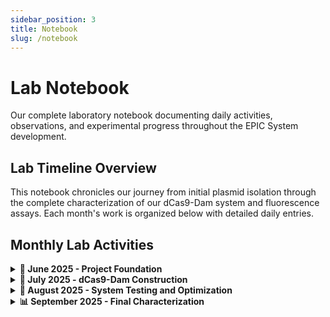 ```yaml
---
sidebar_position: 3
title: Notebook
slug: /notebook
---
```


# Lab Notebook

Our complete laboratory notebook documenting daily activities, observations, and experimental progress throughout the EPIC System development.

## Lab Timeline Overview

This notebook chronicles our journey from initial plasmid isolation through the complete characterization of our dCas9-Dam system and fluorescence assays. Each month's work is organized below with detailed daily entries.

## Monthly Lab Activities

<details style={{backgroundColor: '#f0f8f0', border: '1px solid #d4edda', borderRadius: '8px', marginBottom: '1rem', overflow: 'hidden'}}>
<summary style={{backgroundColor: '#28a745', color: 'white', padding: '12px 16px', margin: '0', cursor: 'pointer', fontWeight: 'bold', borderRadius: '8px 8px 0 0', transition: 'background-color 0.3s ease'}}><strong>📅 June 2025 - Project Foundation</strong></summary>

<div style={{padding: '16px', backgroundColor: 'white'}}>

### June 9th (Monday) - Primary Isolation and Purification of pdCas9 plasmid

**Culturing of cells with pdCas9**
- Stab culture (Shipped from Addgene) having the pdCas9 streaked on agar plates 
- Incubated the streaked plates at 37℃ (~16 hrs)

### June 10th (Tuesday) - Primary Isolation and Purification of pdCas9 plasmid

**Culturing of cells with pdCas9**
- Liquid culture supplemented with Chloramphenicol incubated at 37℃ at 180 rpm for 16 hours

### June 11th (Wednesday) - Primary Isolation and Purification of pdCas9 plasmid

**Isolation and purification of pdCas9 from the liquid culture:**
- Miniprep using MN kit (low-copy plasmid protocol)
- Checked the concentration and purity of the purified pdCas9 plasmid in Nanodrop (~220 ng/ul)

**Gel electrophoresis confirmation:**
- 1% agarose, 45 min at 100V
- Observed a diffused band near the 10kb band on the ladder. (Our plasmid is 9.3kb)

**Cloning of gRNA target sequence into the dCas9 Plasmid**
- Annealing of oligonucleotides

### June 13th (Friday) - Cloning of gRNA target sequence into the dCas9 Plasmid

**Digestion of pdCas9 plasmid with BsaI**
- The enzyme available had expired in 2011
- 20 Units enzyme, 1ug plasmid in 20uL reaction volume incubated for 16 hours

### June 15th (Sunday) - Cloning of gRNA target sequence into the dCas9 Plasmid

**Purification of the linearized plasmid from the reaction mixture**
- (Removal of salts, enzymes and small DNA fragments)
- Used the MN PCR clean-up kit for spin column purification
- (NucleoSpin Column; silica membrane column for binding to DNA and collection tube)
- Checked the concentration and purity of the linearized plasmid in Nanodrop: 5 ng/uL
- The conc of the DNA obtained was very low and not satisfactory to proceed further

**Repeat Isolation and Purification of pdCas9 Plasmid**
- Transformation of competent cells with pdCas9
- XL1Blue cells by Heat shock Method
- Transformed cells spread on agar plates with Chloramphenicol and Tetracycline antibiotics

### June 16th (Monday) - Isolation and Purification of pdCas9 Plasmid

**Culturing of Transformed cells**
- Colonies from the plate inoculated in LB broth
- Incubated the liquid culture for 16 hrs at 37℃ in shaking incubator

**Cloning of gRNA target sequence into the dCas9 Plasmid**
- Repeated digestion of pdCas9 with BsaI
- Used a larger reaction volume to get a better concentration of the linearized plasmid after purification

### June 17th (Tuesday) - Cloning of gRNA target sequence into the dCas9 Plasmid

**Purification of the linearized plasmid from the reaction mixture**
- Used the same kit again to purify the linearized plasmid with modifications to improve DNA elution:
  - Incubate the column at 70C after adding Elution buffer for 5 minutes
  - Eluted twice
- Checked the concentration and purity of the linearized plasmid in Nanodrop (50ng/ul). Satisfactory to proceed further

**Ligation of linearized plasmid and annealed oligos**
- The molar ratio of plasmid to oligos in the ligation mix is nearly 1:600
- Incubated at 4C for one day

**Isolation and Purification of pdCas9 Plasmid**
- Repeated miniprep for 5 aliquots of 6mL liquid using the MN Kit
- Checked the concentration and purity of the purified pdCas9 plasmid in Nanodrop
- Got satisfactory concentration and purity for 4 out 5 aliquots
- Stored the plasmid at -20C

### June 18th (Wednesday) - Cloning of gRNA target sequence into the dCas9 Plasmid

**Transformation and culture of cells with recombinant dCas9 Plasmids**
- Used ligation mix to transform competent cells by heat shock method
- Plated on Chloramphenicol+Tetracycline agar plate
- Incubated plate overnight at 37℃

### June 19th (Thursday) - Cloning of gRNA target sequence into the dCas9 Plasmid

**Colony PCR for screening recombinant plasmids using repurposed primers**
- We expect a 230 bp amplicon if our gRNA insert is successful
- One primer was specific to the plasmid. The other primer was one of the single-stranded oligos of the insert (These primers were originally meant for a different purpose. They were not ideal for PCR)
- Prepared cell suspensions of 12 colonies and streaked a Chloramphenicol agar plate with the cell suspensions
- Prepared a Negative Control with a colony with the original dCas9. Non-template control was also prepared
- PCR reactions were prepared using the cell suspensions as the templates

**Thermal cycling conditions:**
- 30 cycles:
  - 94C for 1 min
  - 52C for 1 min
  - 72C for 30sec
  - 72C for 5 min

**Isolation and Purification of the dnaAP2-GFP plasmid**
- Suspension of lyophilized Plasmid
- The pET-blank plasmid(AmpR) with our custom dnaAP2-gfp sequence was shipped in the lyophilized form (~1600 ng)
- Suspended the DNA in 8 μL of Tris-HCL Buffer
- Transformation with the GFP plasmid using Heat Shock method, XL1 Blue competent cells
- Plated on Ampicillin+Tetracycline agar plate and incubated at 37℃ for 16 hours

### June 20th (Friday) - Multiple Procedures

**Cloning of gRNA target sequence into the dCas9 Plasmid**

*Agarose Gel Electrophoresis for Colony PCR*
- Ran the PCR reaction mix on 1% agarose gel
- Observed broad and intense bands of around 100-200 bp bands in all the samples as well as the negative controls
- Made the mistake of loading too much DNA in each well, hence the bands did not resolve properly

*Polyacrylamide Gel Electrophoresis for Colony PCR*
- Ran some of the samples on native 8% polyacrylamide gel to get better resolution
- All the samples and the negative control had bands of size less than 100bp caused by primer dimers
- Did not get any positive colonies

**Isolation and Purification of the dnaAP2-GFP plasmid**
- Prepared three 6 mL liquid cultures (with Ampicillin + Tetracycline antibiotics) of cells with GFP plasmid in LB broth
- Incubated at 37℃ overnight

### June 21st (Saturday) - Isolation and Purification of the dnaAP2-GFP plasmid

**Isolation and purification of the plasmid from liquid culture**
- Performed mini-prep using MN Kit
- Checked the concentration of the isolated plasmid in Nanodrop
- The concentration for 2 of the 3 plasmid samples was satisfactory considering the fact that the cultures were not fully grown (there was an issue with the incubator)

**Cloning of gRNA target sequence into the dCas9 Plasmid**

*Gel Electrophoresis for Linearized Plasmid*
- The lack of digestion (We used expired BsaI) was probably responsible for the failed recombination
- Ran the digested dCas9 plasmid along with the intact dCas9 plasmid on 0.6% agarose gel at 100V
- Adjusted the volume of each sample for loading such that each well has nearly 100 ng of DNA
- For the digested dCas9 we observed a diffused band (undigested plasmid) and a thin and precise band, close to 9.3kb (linearized plasmid)
- The fraction of linearized plasmid was very low

### June 22nd (Sunday) - Isolation and Purification of the dnaAP2-GFP plasmid

**Gel electrophoresis for plasmid confirmation**
- Ran the three GFP plasmid samples (6.2kb) isolated yesterday on the gel
- The three rightmost lanes showed a diffused band lying between 5-7kb confirming the plasmid

### June 23rd (Monday) - Cloning of gRNA target sequence into the dCas9 Plasmid (Attempt 2)

**Digestion of pdCas9 plasmid with BsaI**
- Repeated digestion with a higher enzyme concentration, less amount of DNA and longer incubation period expecting higher yield of digested plasmid

### June 24th (Tuesday) - Cloning of gRNA target sequence into the dCas9 Plasmid (Attempt 2)

**Purification of the linearized plasmid from the reaction mixture**
- Used the MN PCR clean-up kit to purify the linearized plasmid with the modified DNA elution protocol
- Checked the concentration and purity of the linearized plasmid in Nanodrop (32ng/ul). Satisfactory to proceed further

**Ligation of linearized plasmid and annealed oligos**
- Tried out two different plasmid to insert ratios in the ligation mix (1:600 and 1:60)
- Prepared a negative ligation control without the insert (i.e. annealed oligos)
- Incubated the three reaction mix at 4C for one day

### June 25th (Wednesday) - Cloning of gRNA target sequence into the dCas9 Plasmid (Attempt 2)

**Transformation of cells with ligation mix and culture on agar plates**
- Transformed three competent cell aliquots with the 1:600, 1:60 and control ligation mix by the heat shock method
- Plated transformed cells on Chloramphenicol +Tetracycline agar plates
- Incubated at 37C overnight

**Results:**
- No significant difference in the number of colonies between control and both of the ligated plates implying lack of colonies with recombinant plasmid due to low digestion
- Decided not to proceed with colony pcr since the probability of picking a recombinant colony is very small

</div>
</details>

<details style={{backgroundColor: '#f0f8f0', border: '1px solid #d4edda', borderRadius: '8px', marginBottom: '1rem', overflow: 'hidden'}}>
<summary style={{backgroundColor: '#20c997', color: 'white', padding: '12px 16px', margin: '0', cursor: 'pointer', fontWeight: 'bold', borderRadius: '8px 8px 0 0', transition: 'background-color 0.3s ease'}}><strong>🧬 July 2025 - dCas9-Dam Construction</strong></summary>

<div style={{padding: '16px', backgroundColor: 'white'}}>

### July 2nd (Wednesday) - Cloning of dCas9-Linker-Dam plasmid

**Culturing of E.coli cells**
- Prepared 6 mL liquid culture of XL1 Blue cells
- Incubated overnight at 37C

### July 3rd (Thursday) - Cloning of dCas9-Linker-Dam plasmid

**Isolation of genomic DNA from E.coli culture**
- Used the Qiagen DNeasy Blood and Tissue Kit
- Checked the concentration of genomic DNA on Nanodrop (got ~180 ng/uL)

### July 4th (Friday) - Cloning of dCas9-Linker-Dam plasmid

**PCR Amplification of Dam gene from E.coli genome**

*Suspension of Lyophilized Oligos*
- Oligo 3 and oligo 4 were shipped by IDT in lyophilized format
- Prepared 100uM stocks of oligo 3 and oligo 4 by suspending them in TE buffer
- Diluted the primers and genomic DNA (template) to get the desired working concentrations

*PCR Setup*
- Used Takara's high fidelity Primestar GXL Polymerase
- Designed the reaction mix and PCR thermal conditions according to the Primestar GXL User Manual
- Used the "Standard 3-Step PCR protocol for &lt;10kb product" from the GXL user manual
- Our amplicon is ~900 bp

**PCR Thermal Conditions:**
- Initial denaturation step: 94C for 2 min (genomic DNA)
- Amplification (30cycles):
  - Denaturation: 98C for 10 sec
  - Annealing: 60C for 15 sec
  - Extension: 68C for 1 min (1min/kb)
- Hold at 4C

### July 5th (Saturday) - Cloning of dCas9-Linker-Dam plasmid

**PCR Amplification and Linearization of pdCas9 Plasmid**

*Suspension of Lyophilized Oligos*
- Oligo 1 and oligo 2 were shipped by IDT in lyophilized format
- Suspended them in TE buffer to prepare 100uM stock solutions
- Diluted the primers and plasmid (template) to get the desired concentrations

*PCR Setup*
- Used Takara's high fidelity Primestar GXL Polymerase
- Used the "Rapid 3-Step PCR protocol for &lt;10kb product" from the GXL user manual
- Our amplicon is ~9.3 kb. Rapid protocol uses twice the amount of polymerase for faster extension

**PCR Thermal Conditions:**
- Initial denaturation step: 94C for 2 min
- Amplification (30cycles):
  - Denaturation: 98C for 10 sec
  - Annealing: 55C for 15 sec
  - Extension: 68C for 3 min (10sec/kb)
- Final Extension: 68C for 2 min
- Hold at 4C

**Agarose Gel Electrophoresis for confirmation of PCR Products**
- Ran the PCR products (Dam and linearized dCas9) on 0.7% agarose gel to confirm the presence of our desired amplicons
- Wells 4 and 5 were loaded with 3ul and 1 ul of the Dam PCR product (~900bp) respectively
- Wells 7 and 8 were loaded with 3ul and 1ul of dCas9 PCR product (~9.3kb) respectively
- The bands on the gel (~900bp for Dam amplicon and ~9.3kb for the linearized plasmid) confirmed the presence of our desired amplicons without any non-specific/unwanted PCR amplification

### July 7th (Monday) - Cloning of dCas9-Linker-Dam plasmid

**Purification of PCR Products from PCR reaction mix**
- Used the MN PCR clean-up kit for purification of the PCR products
- Concentration of purified PCR products were checked on Nanodrop: 27 ng/ul for Dam and 88 ng/ul for pdCas9

**In-Fusion Cloning Reaction**
- Reaction mix containing the in-fusion mix, linearized plasmid and the insert (Dam) in 1:2 molar ratio was prepared and incubated at 50C for 15 minutes

**Transformation of Competent cells with in-fusion reaction mix**
- Transformed XL Blue competent cells by heat shock method
- Plated the transformed cells on Tetracycline+Chloramphenicol agar plates and incubated at 37C overnight
- Next day we had about 7-8 colonies on the plate

### July 9th (Wednesday) - Cloning of dCas9-Linker-Dam Plasmid

**Colony PCR for Screening of Recombinant Colonies**
- Repurposed oligo 3 and oligo 4 as primers for colony PCR. They are insert-specific chimeric primers (i.e. their 5' ends are complementary to Dam but 3' ends are complementary to the plasmid)
- This means we can get false positive results due to amplification of the endogenous Dam gene
- Made suspensions of 4 colonies from dCas9-Dam plate. Also picked 2 colonies from the dCas9 plate to serve as negative control (NC1 and NC2)
- Boiled all cell suspensions at 98C for 10 min to lyse the cells
- The cell suspensions were used PCR along with non-template control (NC3)
- Performed touchdown PCR to increase specificity of primers to the Dam insert in plasmid over endogenous Dam

**PCR Thermal Settings (Touchdown/stepdown PCR):**
- Initial denaturation: 94C for 2 min
- 8 cycles:
  - Denaturation: 94C for 30sec
  - Annealing: 70C for 30 sec (reduce by 2C every 2 cycles)
  - Extension: 72C for 1 min
- 22 cycles:
  - Denaturation: 94C for 30 sec
  - Annealing: 62C for 30 sec
  - Extension: 72C for 1 min
- Final extension: 72C for 3 min
- Hold at 4C

**Gel Electrophoresis of colony PCR products**
- Ran the PCR products on 0.7% agarose gel for 40 minutes
- Observed intense bands(~900 bp) in all lanes including negative controls NC1 and NC2 due to amplification of endogenous Dam, as we feared
- Hence colony PCR was inconclusive

**Culturing of Transformed Cells**
- Made liquid culture (Chloramphenicol+Tetracycline) for 4 colonies from the dCas9-Dam plate
- Incubated overnight at 37C

### July 10th (Thursday) - Cloning of dCas9-Linker-Dam Plasmid

**Isolation of recombinant (hopefully) plasmids**
- Performed miniprep to isolate the plasmids
- Checked the concentration of isolated plasmids on Nanodrop
- Concentrations and purity of all 4 four plasmid isolates were satisfactory

### July 16th (Wednesday) - Multiple Procedures

**Test Digestion of pdCas9 plasmid with BsaI + Screening of dCas9-DAM recombinant plasmids**
- Acquired fresh NEB BsaI- hfV2 enzyme that had been used last year by the iGEM team
- To check enzyme activity, performed a test digestion of pdCas9 with BsaI
- Digested the four dCas9-Dam plasmids (S1 to S4) as well as one original dCas9 plasmid (NC)
- Wanted to use the test digestion as a screening test for recombination as well
- Prepared five 10ul reaction mixes. Four with dCas9-Dam and one
- Incubated the reaction mixes at 37C for 30 min
- Loaded the reaction mixes on 1% agarose gel (~100ng DNA in each well) along with the ladder, undigested dCas9 (UNC) and dCas9-Dam (U1) plasmids
- Ran it at 100V for 1 hour
- Observed nearly 100% digestion which means the BsaI has retained most of its activity
- But could not distinguish between the 9.3kb (pdCas9 and 10.2 kb(pdCas9-Dam) bands due to poor resolution
- Hence the screening for recombination failed once again

### July 18th (Friday) - Cloning of dCas9-Linker-Dam Plasmid

**Screening of recombinant plasmids using restriction digestion**
- Original dCas9 plasmids will give 8kb and 1.35kb bands whereas the recombinant dCas9-Dam plasmids are supposed to give 8kb, 1.09kb and 1.15 kb bands after complete digestion with BamHI
- Digested the four dCas9-Dam plasmids (S1 -S4) along with two dCas9 plasmids as controls
- Ran the samples on 1% agarose gel
- Observed very faint bands around 10kb in size. This is the singly undigested product. Most of the plasmid was undigested
- Again the screening results were inconclusive due to incomplete digestion

### July 20th (Sunday) - Cloning of dCas9-Linker-Dam Plasmid

**PCR Screening of recombinant plasmids**
- Decided to perform PCR again, but this time we used isolated plasmids as template, hoping to avoid background amplification to genomic DNA
- Diluted the plasmid samples to get the desired working concentration
- For negative control (NC), used the original pdCas9 plasmid (1 ng), and for positive control (PC), used E.coli genome (8ng)

**PCR Thermal Settings:**
- Initial denaturation: 94C for 2 min
- 28 cycles:
  - Denaturation: 94C for 30 sec
  - Annealing: 64C for 30 sec
  - Extension: 72C for 1 min
- Final extension: 72C for 3 min
- Hold at 4C

**Gel Electrophoresis of PCR products**
- Ran the PCR products on 1% agarose gel for about 45 min
- Observed a band of ~900 bp in 3 out of 4 plasmid samples indicating Dam amplification
- The band was absent in the negative control
- Hence screening was finally successful and S1, S2 and S4 seemed to be positive for dCas9-Dam

**Plasmids and primers sent for sequencing**
- Prepared the positive dCas9-Dam samples (S1, S2 and S4) for sequencing: 20ul at 100 ng/ul
- Prepared 40ul of ~10uM of each of the primers we had used for Dam PCR (Oligo 3 and Oligo 4)
- Each of the plasmids will be sequenced once using primer P1 and once using primer P2

### July 29th (Tuesday) - Cloning of dCas9-Linker-Dam Plasmid

**Sequencing Results:**
- Two of the four plasmids that we had sent for sequencing were positive for recombination (S2 and S4)
- But we could not verify the complete reading frame of dCas9-Linker-Dam because of poor resolution at the junctions between linker-dam and Dam-plasmid where the primers P1 and P2 bind

### July 30th (Wednesday) - Cloning of gRNA target sequence into the dCas9 Plasmid

**Annealing of oligonucleotides**

**Digestion of pdCas9 and dCas9-Dam plasmids with BsaI**
- Digested the original dCas9 plasmid and the recombinant dCas9-Dam plasmids (S2 and S4)
- Incubated the three digestion mixes at 37C for 1 hour followed by heat inactivation at 80C for 20 min

**Purification of the linearized plasmids from the digestion mixtures**
- Used the MN kit to purify the linearized plasmid from the three reaction mix
- The purity of all three samples was poor (a sharp unwanted peak around 220-230nm was observed) but we still decided to proceed with ligation
- S2: 92 ng/ul
- S4: 60 ng/ul
- dCas9: 85 ng/ul

**Ligation of linearized plasmid and annealed oligos**
- Took 1:20 plasmid to insert (annealed oligos) ratio in the ligation mix
- Prepared the ligation mix for all three digestion mixes. Also prepared a control ligation mix (without annealed oligos)
- Incubated the ligation overnight

</div>
</details>

<details style={{backgroundColor: '#f0f8f0', border: '1px solid #d4edda', borderRadius: '8px', marginBottom: '1rem', overflow: 'hidden'}}>
<summary style={{backgroundColor: '#198754', color: 'white', padding: '12px 16px', margin: '0', cursor: 'pointer', fontWeight: 'bold', borderRadius: '8px 8px 0 0', transition: 'background-color 0.3s ease'}}><strong>🔬 August 2025 - System Testing and Optimization</strong></summary>

<div style={{padding: '16px', backgroundColor: 'white'}}>

### August 1st (Friday) - Cloning of dCas9-Linker-Dam Plasmid

**Transformation with Ligation Mix and Culturing of Transformed Cells**
- Used the heat shock protocol for transformation of 4 aliquots XL1 Blue cells with the four ligation mixes
- Plated the transformed cells on agar plates (Chloramphenicol+Tetracycline)
- Incubated the plates overnight at 37C
- The next day, observed ~150 colonies on the control plate as well as on the S2 (dCas9-DAM) and dCas9 plates. The S4 (dCas9-DAM) plate had only about 10 colonies
- Since the control plate had nearly as many colonies as the recombinant ones, decided to repeat the cloning again

### August 4th (Monday) - Multiple Procedures

**Repeat Isolation of dCas9-Dam Plasmids**
- Transformed XL1 Blue competent cells with dCas9-Dam plasmid (S2 and S4) by heat shock method
- Plated the transformed cells on two agar plates (Chloramphenicol+Tetracycline)
- Incubated overnight at 37C

**Testing of Co-transformation (dnaAP2-gfp and dCas9 plasmids):**

*Co-Transformation and Transformation of Control groups:*
- Co-transformed one aliquot of XL1 Blue competent cells with 200ng each of GFP and dCas9-Dam(S2) plasmids by heat shock method
- For controls, transformed 2 aliquots with GFP and 1 aliquot with dCas9-Dam (S2)

*Culturing of Transformed Cells:*
- Single Transfection controls:
  - GFP transformed cells on Amp+Tet agar plate
  - S2 transformed cells on Chlor+Tet agar plate
- Plated the (GFP+dCas9-Dam) co-transfected cells on (Amp+Chlor) agar plate
- Negative controls:
  - GFP cells on Amp+Chlor plate
  - S2 cells on Amp+Tet plate
- Incubated all the plates for 16 hours at 37C

**Results:**
- Observed small translucent colonies of the XL1 Blue strain and big opaque colonies which were due to contamination (probably fungal colonies since it was growing in all three antibiotics: Amp, Chlor, Tet)
- All the plates were contaminated, the contamination could have happened during transformation or the competent cell aliquots that we prepared could be contaminated

*XL1 Blue colonies (Translucent colonies):*
- Gfp(6kb) cells on Amp+Tet: ~ 10* 10^3
- S2(10kb) cells on Chlor+Tet: ~ 3-4* 10^3
- Gfp+S2 cells on Amp+Chlor: ~ 0.5-0.6* 10^3
- Gfp cells on Amp+Chlor: nil
- S2 cells on Amp+Tet: nil

- If we only look at the XL1 Blue colonies, we got the expected results:
  - Top row (Single Transfection): Had lots of colonies. Gfp transformation was more efficient as compared to dCas9-Dam
  - Middle row (Co-transfection): Had 6-fold less and 20-fold less colonies as compared to single transformation with gfp and dCas9-DAM plasmids respectively
  - Bottom row (Negative controls): Had no colonies (except satellite colonies which were growing around the fungal colonies)
- The results are very much in line with expected trends for heat-shock transformations

### August 6th (Wednesday) - Multiple Procedures

**Isolation of dCas9-Dam Plasmids**
- Inoculated the four colonies from the transformed plate in 6ml LB broth each supplemented with Tet and Chlor antibiotics
- Incubated for 16hrs at 37C, 180rpm

**Testing of Co-transformation (dnaAP2-gfp and dCas9 plasmids):**
- Carefully picked out two colonies from the co-transformed plate while avoiding the colonies of the contamination species
- Inoculated the two colonies in 6ml LB broth each supplemented with Amp+Chlor antibiotics
- Incubated for 16hrs at 37C, 180rpm

### August 7th (Thursday) - Multiple Procedures

**Isolation of dCas9-Dam Plasmids:**
- Performed miniprep for dCas9-DAM plasmid extraction
- Measured the concentration of the plasmids on Nanodrop
- In order: S2_a, S2_b, S4_a, S4_b
- The concentrations were lower than desired and the A260/A230 were also off

**Testing of Co-transformation (dnaAP2-gfp and dCas9 plasmids):**
- Performed miniprep using the MN kit to extract plasmids from the co-transformed culture
- Measured the concentration of the plasmids on Nanodrop
- S2+gfp_a, S2+gfp_b
- The concentrations of both the samples were satisfactory. The A260/A230 ratios were a little off

### August 8th (Thursday) - Multiple Procedures

**Isolation of dCas9-Dam Plasmids:**

*BsaI digestion and gel electrophoresis for plasmid confirmation*

Reaction Mix for Digestion:
- 10X CutSmart Buffer: 1ul
- BsaI-hfV2: 0.2ul (4 units)
- Plasmid: ~1 to 2 ul (200 ng)
- NF H20: make to 10ul

- Digested the four dCas9-Dam samples (S2_a, S2_b, S4_a, S4_b) and dCas9 (control)
- Prepared the master mix first, aliquoted 8ul of MM into pcr tubes and added the plasmids at last
- Incubated the digestion mix at 37C for 30 min
- Ran the five digestion mix on 1% agarose at 100V for 1 hour. (With 50ng DNA = 2.5ul dig mix in each well)
- Observed ~10kb bands in all four dCas9-DAM samples and a ~9kb band in the dCas9 control. This confirmed the presence of dCas9-Dam plasmid in all our samples

**Testing of Co-transformation (dnaAP2-gfp and dCas9 plasmids):**

*BsaI digestion and gel electrophoresis for plasmid confirmation*
- The dCas9-DAM plasmid is expected to give a 10.2kb band after digestion with BsaI
- The dnaAP2-gfp plasmid is expected to give a 6.2kb band after single digestion and 1.5kb and 4.6 kb bands after double digestion
- Digested the plasmid samples from co-transformation with BsaI
- Ran the two digestion mix on 1% agarose at 100V for 1 hour
- Observed four bands ((~10kb, ~6kb, ~4.5kb, 1.5kb) in both the dual plasmid samples) thus confirming the presence of both dCas9-DAM and dnaAP2-gfp plasmids

**Co-transfection was successful!**

### August 9th (Thursday) - Cloning of gRNA target sequence into the dCas9/ dCas9-DAM Plasmid

**Golden gate assembly**
- Realised that gRNA cloning into pdCas9 is suitable for golden gate assembly with BsaI restriction enzyme and T4 ligase
- Used a 10:1 insert to vector ratio
- Prepared three ligation mix (S2, S4 dCas9-DAM plasmids and pdCas9 plasmid) and a control ligation mix without the annealed oligos
- Incubated the reaction mix for 45min followed by 10 min at 60C

**Transformation with golden gate mix**
- Transformed four 200ul aliquots of XL1 Blue cells with golden gate reaction mix by the heat shock method

**Culturing of Transformed cells**
- The transformed cells were plated on four agar plates (S2, S4, pdCas9 and Control) supplemented with Chloramphenicol+Tetracycline antibiotics
- Incubated the plates at 37C for 16 hours
- The next day we observed colonies on all four plates
- The control plate (dCas9) and the recombinant plate (dCas9) nearly had the same number of colonies which was a cause of concern but we decided to proceed with screening

**dnaAP2-GFP Fluorescence Assay for DAM(-) cells**
- Used the heat shock protocol given by NEB to transform 50ul Dam(-) cells
- Plated the transformed Dam(-) strain on Amp+Chlor agar plate and incubated overnight at 37C (the cell strain was already resistant to Chlor)
- The next day, observed only about 5 colonies on the transformation plate and no colonies on the control (untransformed) plate
- Such low transformation efficiency was concerning. It could be due to the Dam(-) genotype
- Also realised that the Dam(-) competent cell strain that we procured from NEB is Chlor resistant so we cannot use Chlor-resistance as a selection marker for transforming with our dCas9/dCas9-DAM plasmid

### August 18th (Monday) - Cloning of gRNA target sequence into the dCas9 Plasmid

**Colony PCR for screening of recombinant colonies**
- Used primers P1 and G for PCR screening. P1 is specific to the plasmid and G is specific to the insert. (This time the primers were designed specifically for PCR.)
- The recombinant colonies are expected to give a band of size 220 bp
- Picked 3 colonies from each ligation plate (dCas9, dCas9-DAM_S2, dCas9-DAM_S4) and suspended them in 10 ul NF H2O
- Also picked 1 colony from the control plate we had prepared earlier, and suspended it in 10 ul NF H2O to serve as negative control
- Boiled 2ul of each cell suspension at 98C for 10 min to lyse the cells for pcr
- Stored rest of the cell suspension at 4C for preparing liquid of positive colonies
- Used the lysed cell suspensions as templates for pcr reaction
- For non-template negative control, used the remaining master mix as pcr reaction mix

**Thermal cycler settings:**
- Initial Denaturation: 94C for 2min
- 30 Cycles:
  - Denaturation: 94C for 30 sec
  - Annealing: 55C for 30 sec
  - Extension: 72C for 1 min
- Hold: 4C

- Next day, realised that we had put the PCR tubes in the wrong wells in the PCR machine which means that the temperature cycling could be sub-optimal

**dnaAP2-GFP Fluorescence Assay for wild-type Dam(+) cells**
- Prepared 2 aliquots of liquid culture of XL1 blue cells containing the GFP plasmid supplemented with Ampicillin+Chlor antibiotics
- Also prepared one liquid culture with untransformed XL1 blue cells
- Incubated the three liquid cultures overnight at 37C, 180rpm

### August 19th (Tuesday) - GFP Fluorescence Assay for native Dam(+) cells

**Preparation of samples for microplate assay**
- 1mL of each liquid culture was pelleted and the cell pellet was washed with PBS buffer twice and finally resuspended in PBS buffer
- The cell pellet with gfp (left) was visibly greener as compared to the non-gfp cell pellet (right). This indicates the expression of the dnaAP2 promoter

### August 20th (Wednesday) - Multiple Procedures

**Cloning of gRNA target sequence into the dCas9 Plasmid**

*Gel Electrophoresis of Colony PCR product for Screening*
- Ran the PCR reactions on 1.5% agarose gel at 100V for 45 min
- Observed a lot of non-specific amplification in dC2, S2_1 and S4_2 indicating that they were negative for recombination
- dC1, S2_2 and S2_3 and MM had no bands at all. Hence inconclusive
- dC3 and S4_1 had a sharp band of the right size(220bp) without any non-specific bands. The band in dC3 was intense while the one in S4_3 was faint. But nonetheless, S4_3 and dC_3 seem to be positive for our recombinant plasmid

**GFP Fluorescence Assay for native Dam(+) cells**

*Fluorescence and Cell Density Measurements using Microplate Reader*
- Prepared 1:1 and 1:4 dilutions of cell suspensions
- Put duplicates of each dilution (and undiluted) of each cell suspension (one non-gfp and two gfp) in the microplate
- Measured OD600 and fluorescence intensities (gain 76)
- Normalized GFP readings of the three samples
- More diluted samples showed higher gfp/OD600 ratios which we later found out was due to a phenomenon called fluorescence quenching. Hence it is not possible to compare samples at different dilutions even after normalization
- Decided to stick to 1:4 (cell culture to buffer) dilution henceforth to minimize the effect of fluorescence quenching

### August 22nd (Friday) - Cloning of gRNA target sequence into the dCas9 Plasmid

**Repeated Colony PCR and Gel Electrophoresis for screening of Recombinant plasmids**
- Got a clear positive result for the gRNA insert in dCas9 plasmid but only a doubtful positive result for one dCas9-DAM with gRNA insert sample
- Repeated the same protocol as on 18th August for colony PCR for colonies from dCas9-DAM plates (S2 and S4)
- Ran the PCR products on agarose gel
- Did not get any positive colonies this time
- Since we are short of time, decided to send the plasmids from the positive colonies we got in the previous screening for sequencing

### August 26th (Tuesday) - Multiple Procedures

**Cloning of gRNA target sequence into the dCas9 Plasmid**
- Used the stored cell suspensions to prepare liquid culture for colonies that tested positive and the ones that were indeterminate in the pcr screening
- Prepared 12mL liquid culture for positive samples dC_3 and S4_3
- Prepared 6mL liquid culture for indeterminate samples S2_2 and S2_3
- All the liquid cultures were supplemented with Chlor+Tet antibiotics and incubated overnight at 37C, 180rpm

**dnaAP2-GFP Fluorescence Assay for DAM(-) cells**
- Repeated the transformation of Dam(-) E.coli with dnaAP2-gfp plasmid using the same heat shock protocol we used on 9th August
- Plated the transformed cells on Amp+Chlor agar plate
- Also plated untransformed Dam(-) cells on a Chlor agar plate (i.e. without selection for plasmid)
- The plates were incubated overnight at 37C
- The next day we observed only 2-3 colonies on the Amp+Chlor plate and thousands of colonies and matting on the Chlor plate. This indicates low transformation efficiency which could be due to loss of competency during transportation

### August 27th (Wednesday) - Cloning of gRNA target sequence into the dCas9 Plasmid

**Plasmid isolation from liquid cultures**
- Performed miniprep using MN kit for liquid cultures DC_3, S4_3, S2_2, S2_3
- Checked the plasmid concentrations on Nanodrop

### August 28th (Thursday) - Cloning of gRNA target sequence into the dCas9 Plasmid

**Preparation of plasmids and primers for sequencing**
- Prepared the plasmids that we had isolated yesterday and primers to send for sequencing
- Primer P1: 15 uM 40uL
- Primer P2: 15 uM 20uL
- Primer O4: 15 uM 20 uL
- Primer P1 will be used for sequencing the target sequence region and the plasmid backbone-DAM junction
- Primer P2 will be used for sequencing the dCas9-DAM junction
- Primer O4 will provide high resolution for the DAM sequence that is outside the range of P1 and P2
- The plasmids and primers were packed and sent for sequencing

</div>
</details>

<details style={{backgroundColor: '#f0f8f0', border: '1px solid #d4edda', borderRadius: '8px', marginBottom: '1rem', overflow: 'hidden'}}>
<summary style={{backgroundColor: '#157347', color: 'white', padding: '12px 16px', margin: '0', cursor: 'pointer', fontWeight: 'bold', borderRadius: '8px 8px 0 0', transition: 'background-color 0.3s ease'}}><strong>📊 September 2025 - Final Characterization</strong></summary>

<div style={{padding: '16px', backgroundColor: 'white'}}>

### September 1st (Monday) - dnaAP2-GFP Fluorescence Assay for DAM(-) cells and DAM(+) cells

**Culturing of Dam(-) cells and XL1 blue cells Dam(+) with gfp**
- Prepared 6mL liquid culture each from two colonies of Dam(-) cells that were transformed with the dnaAP2-gfp plasmid. Supplemented with Amp+Chlor antibiotics. (The plate appeared to be contaminated since the colonies were unusually large)
- Prepared 6mL liquid culture from one colony of untransformed Dam(-) cells. Supplemented with Chlor antibiotic
- Prepared 6mL liquid culture each from two colonies of Dam(+) XL1 Blue cells that were transformed with the dnaAP2-gfp plasmid. Supplemented with Amp+Tet antibiotics
- Incubated for about 15hrs 40 min at 37C, 180 rpm

### September 2nd (Tuesday) - dnaAP2-GFP Fluorescence Assay for DAM(-) cells and DAM(+) cells

**Preparation of samples for microplate assay**
- 1 mL each of the five liquid cultures was pelleted and the cell pellet was washed twice with PBS buffer and resuspended in PBS buffer
- The XL1 blue cell pellet with gfp was strongly green and the Dam(-) cell pellet with gfp was very faintly green as compared to the untransformed cell pellet (right)

**Fluorescence and Cell Density Measurements using Microplate Reader**
- Prepared 1:4 dilutions (1 part cell suspension + 4 parts buffer) of each sample
- Put triplicates of each sample in the microplate
- Measured 0D600 absorbance and fluorescence intensity (gain 75)
- Averaging, Blanking and normalization were performed on the readings

**Final GFP expression readings:**
- Gfp expression in Dam(-) cells was reduced nearly five-fold as compared to Dam(+) cells. (Matches with our visual observations)
- Also the plate with transformed Dam(-) cells appeared to be contaminated so we cannot completely trust these readings

</div>
</details>
